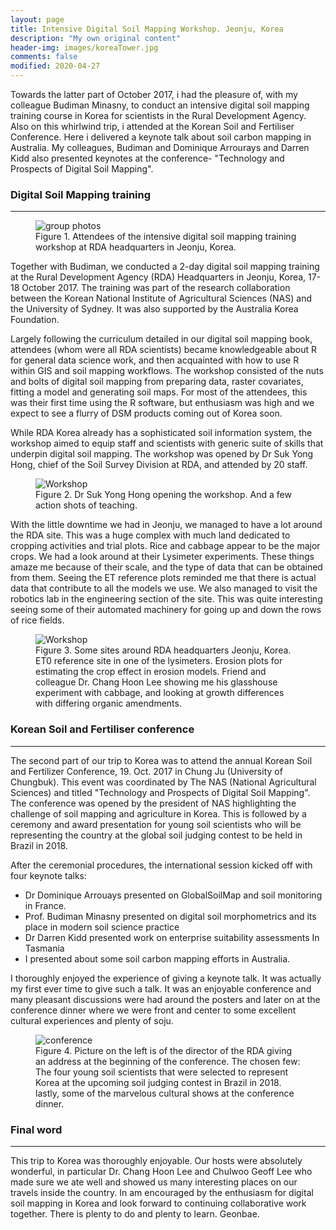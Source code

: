 ```yaml
---
layout: page
title: Intensive Digital Soil Mapping Workshop. Jeonju, Korea
description: "My own original content"
header-img: images/koreaTower.jpg
comments: false
modified: 2020-04-27
---
```


Towards the latter part of October 2017, i had the pleasure of, with my colleague Budiman Minasny, to conduct an intensive digital soil mapping training course in Korea for scientists in the Rural Development Agency. Also on this whirlwind trip, i attended at the Korean Soil and Fertiliser Conference. Here i delivered a keynote talk about soil carbon mapping in Australia. My colleagues, Budiman and Dominique Arrourays and Darren Kidd also presented keynotes at the conference- "Technology and Prospects of Digital Soil Mapping".


### Digital Soil Mapping training
-----

<figure>
    <img src="{{ site.url }}/images/20171211KoreaDSM/RDA-training_budi.jpg" alt="group photos">
    <figcaption>Figure 1. Attendees of the intensive digital soil mapping training workshop at RDA headquarters in Jeonju, Korea.</figcaption>
</figure>

Together with Budiman, we conducted a 2-day digital soil mapping training at the Rural Development Agency (RDA) Headquarters in Jeonju, Korea, 17-18 October 2017. The training was part of the research collaboration between the Korean National Institute of Agricultural Sciences (NAS) and the University of Sydney. It was also supported by the Australia Korea Foundation.

Largely following the curriculum detailed in our digital soil mapping book, attendees (whom were all RDA scientists) became knowledgeable about R for general data science work, and then acquainted with how to use R within GIS and soil mapping workflows. The workshop consisted of the nuts and bolts of digital soil mapping from preparing data, raster covariates, fitting a model and generating soil maps. For most of the attendees, this was their first time using the R software, but enthusiasm was high and we expect to see a flurry of DSM products coming out of Korea soon.   

While RDA Korea already has a sophisticated soil information system, the workshop aimed to equip staff and scientists with generic suite of skills that underpin digital soil mapping. The workshop was opened by Dr Suk Yong Hong, chief of the Soil Survey Division at RDA, and attended by 20 staff. 


<figure>
    <img src="{{ site.url }}/images/20171211KoreaDSM/dsmTraining.png" alt="Workshop">
    <figcaption>Figure 2. Dr Suk Yong Hong opening the workshop. And a few action shots of teaching.</figcaption>
</figure>

With the little downtime we had in Jeonju, we managed to have a lot around the RDA site. This was a huge complex with much land dedicated to cropping activities and trial plots. Rice and cabbage appear to be the major crops. We had a look around at their Lysimeter experiments. These things amaze me because of their scale, and the type of data that can be obtained from them. Seeing the ET reference plots reminded me that there is actual data that contribute to all the models we use. We also managed to visit the robotics lab in the engineering section of the site. This was quite interesting seeing some of their automated machinery for going up and down the rows of rice fields.

<figure>
    <img src="{{ site.url }}/images/20171211KoreaDSM/RDA.png" alt="Workshop">
    <figcaption>Figure 3. Some sites around RDA headquarters Jeonju, Korea. ET0 reference site in one of the lysimeters. Erosion plots for estimating the crop effect in erosion models. Friend and colleague Dr. Chang Hoon Lee showing me his glasshouse experiment with cabbage, and looking at growth differences with differing organic amendments.</figcaption>
</figure>

### Korean Soil and Fertiliser conference
-----

The second part of our trip to Korea was to attend the annual Korean Soil and Fertilizer Conference, 19. Oct. 2017  in Chung Ju (University of Chungbuk). This event was coordinated by The NAS (National Agricultural Sciences) and titled "Technology and Prospects of Digital Soil Mapping". The conference was opened by the president of NAS highlighting the challenge of soil mapping and agriculture in Korea. This is followed by a ceremony and award presentation for young soil scientists who will be representing the country at the global soil judging contest to be held in Brazil in 2018.

After the ceremonial procedures, the international session kicked off with four keynote talks:

* Dr Dominique Arrouays presented on GlobalSoilMap and soil monitoring in France. 
* Prof. Budiman Minasny presented on digital soil morphometrics and its place in modern soil science practice
* Dr Darren Kidd presented work on enterprise suitability assessments In Tasmania
* I presented about some soil carbon mapping efforts in Australia.

I thoroughly enjoyed the experience of giving a keynote talk. It was actually my first ever time to give such a talk. It was an enjoyable conference and many pleasant discussions were had around the posters and later on at the conference dinner where we were front and center to some excellent cultural experiences and plenty of soju. 

<figure>
    <img src="{{ site.url }}/images/20171211KoreaDSM/cheonju.png" alt="conference">
    <figcaption>Figure 4. Picture on the left is of the director of the RDA giving an address at the beginning of the conference. The chosen few: The four young soil scientists that were selected to represent Korea at the upcoming soil judging contest in Brazil in 2018. lastly, some of the marvelous cultural shows at the conference dinner.</figcaption>
</figure>

### Final word
-----

This trip to Korea was thoroughly enjoyable. Our hosts were absolutely wonderful, in particular Dr. Chang Hoon Lee and Chulwoo Geoff Lee who made sure we ate well and showed us many interesting places on our travels inside the country. In am encouraged by the enthusiasm for digital soil mapping in Korea and look forward to continuing collaborative work together. There is plenty to do and plenty to learn. Geonbae.


